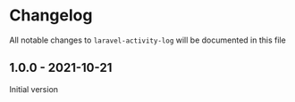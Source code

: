 # Changelog

All notable changes to `laravel-activity-log` will be documented in this file

## 1.0.0 - 2021-10-21

Initial version
